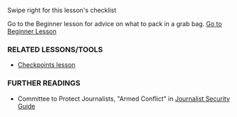 [Title]: # (What now?)
[Order]: # (4)

Swipe right for this lesson's checklist

Go to the Beginner lesson for advice on what to pack in a grab bag. [Go to Beginner Lesson](umbrella://lesson/protective-equipment/0)

### RELATED LESSONS/TOOLS

*   [Checkpoints lesson](umbrella://lesson/checkpoints/0)

### FURTHER READINGS

*   Committee to Protect Journalists, "Armed Conflict" in [Journalist Security Guide](https://cpj.org/reports/2012/04/armed-conflict.php)
